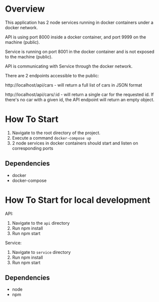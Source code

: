 # Overview

This application has 2 node services running in docker containers under a docker network. 

API is using port 8000 inside a docker container, and port 9999 on the machine (public).

Service is running on port 8001 in the docker container and is not exposed to the machine (public).

API is communicating with Service through the docker network.

There are 2 endpoints accessible to the public:

http://localhost/api/cars - will return a full list of cars in JSON format

http://localhost/api/cars/:id - will return a single car for the requested id. If there's no car with a given id, the API endpoint will return an empty object.

# How To Start
1. Navigate to the root directory of the project.
2. Execute a command `docker-compose up`
3. 2 node services in docker containers should start and listen on corresponding ports

## Dependencies
- docker
- docker-compose

# How To Start for local development
API:
1. Navigate to the `api` directory
2. Run npm install
3. Run npm start

Service:
1. Navigate to `service` directory
2. Run npm install
3. Run npm start

## Dependencies
- node
- npm